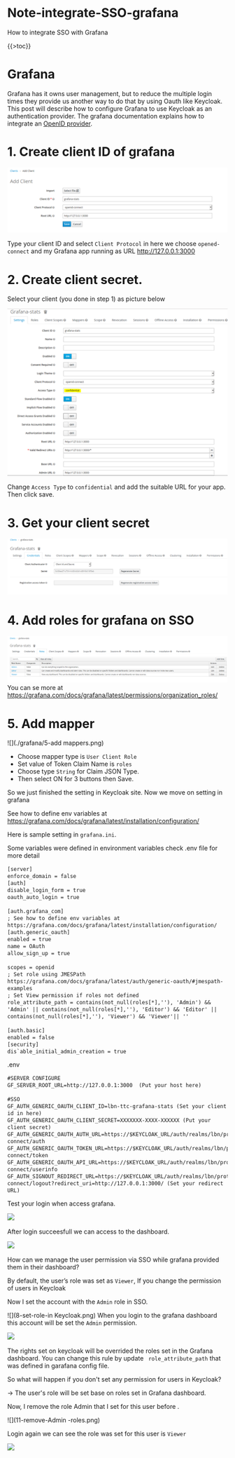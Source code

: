 # Note-integrate-SSO-grafana
How to integrate SSO with Grafana

{{>toc}}
# Grafana

Grafana has it owns user management, but to reduce the multiple login times they provide us another way to do that by using Oauth like Keycloak. This post will describe how to configure Grafana to use Keycloak as an authentication provider.
The grafana documentation explains how to integrate an [OpenID provider]( https://grafana.com/docs/grafana/latest/auth/generic-oauth/).


# 1. Create client ID of grafana
 
![](./grafana/1-create-client.png)

Type your client ID and select `Client Protocol` in here we choose `opened-connect` and my Grafana app running as URL http://127.0.0.1:3000

# 2. Create client secret.

Select your client (you done in step 1) as picture below
 
![](./grafana/2.set-confidential.png)

Change `Access Type` to `confidential` and add the suitable URL for your app. Then click save.

# 3. Get your client secret 
 
![](./grafana/3.getsecret.png)

# 4. Add roles for grafana on SSO
 
![](./grafana/4-add-roles.png)
You can se more at https://grafana.com/docs/grafana/latest/permissions/organization_roles/

# 5. Add mapper
 
![](./grafana/5-add mappers.png)

* Choose mapper type is `User Client Role`
* Set value of Token Claim Name is `roles`
* Choose type `String` for Claim JSON Type.
* Then select ON for 3 buttons then Save.

So we just finished the setting in Keycloak site. Now we move on setting in grafana

See how to define env variables at https://grafana.com/docs/grafana/latest/installation/configuration/

Here is sample setting in `grafana.ini`.

Some variables were defined in environment variables check .env file for more detail

```
[server]
enforce_domain = false
[auth]
disable_login_form = true
oauth_auto_login = true

[auth.grafana_com]
; See how to define env variables at https://grafana.com/docs/grafana/latest/installation/configuration/
[auth.generic_oauth]
enabled = true
name = OAuth
allow_sign_up = true

scopes = openid
; Set role using JMESPath https://grafana.com/docs/grafana/latest/auth/generic-oauth/#jmespath-examples
; Set View permission if roles not defined
role_attribute_path = contains(not_null(roles[*],''), 'Admin') && 'Admin' || contains(not_null(roles[*],''), 'Editor') && 'Editor' || contains(not_null(roles[*],''), 'Viewer') && 'Viewer'|| ''

[auth.basic]
enabled = false
[security]
dis`able_initial_admin_creation = true
```

.env
```
#SERVER CONFIGURE
GF_SERVER_ROOT_URL=http://127.0.0.1:3000  (Put your host here)

#SSO
GF_AUTH_GENERIC_OAUTH_CLIENT_ID=lbn-ttc-grafana-stats (Set your client id in here)
GF_AUTH_GENERIC_OAUTH_CLIENT_SECRET=XXXXXXX-XXXX-XXXXXX (Put your client secret)
GF_AUTH_GENERIC_OAUTH_AUTH_URL=https://$KEYCLOAK_URL/auth/realms/lbn/protocol/openid-connect/auth
GF_AUTH_GENERIC_OAUTH_TOKEN_URL=https://$KEYCLOAK_URL/auth/realms/lbn/protocol/openid-connect/token
GF_AUTH_GENERIC_OAUTH_API_URL=https://$KEYCLOAK_URL/auth/realms/lbn/protocol/openid-connect/userinfo
GF_AUTH_SIGNOUT_REDIRECT_URL=https://$KEYCLOAK_URL/auth/realms/lbn/protocol/openid-connect/logout?redirect_uri=http://127.0.0.1:3000/ (Set your redirect URL)
```
Test your login when access grafana.
 
![](6-test-login.png)

After login succeesfull we can access to the dashboard.
 
![](7-login-succeed.png)

How can we manage the user permission via SSO while grafana provided them in their dashboard?

By default, the user’s role was set as `Viewer`, If you change the permission of users in Keycloak 

Now I set the account with the `Admin` role in SSO.
 
![](8-set-role-in Keycloak.png)
When you login to the grafana dashboard this account will be set the `Admin` permission.
 
![](9-admin-set-by-sso.png)

The rights set on keycloak will be overrided the roles set in the Grafana dashboard. You can change this rule by update ` role_attribute_path` that was defined in garafana config file.

So what will happen if you don't set any permission for users in Keycloak?

-> The user's role will be set base on roles set in Grafana dashboard.

Now, I remove the role Admin that I set for this user before .

![](11-remove-Admin -roles.png)

Login again we can see the role was set for this user is `Viewer`
 
![](12-Only-have-view-permission.png)
